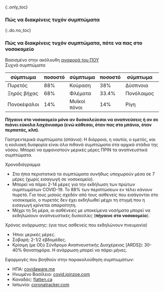 {:.only_toc}
### Πώς να διακρίνεις τυχόν συμπτώματα

{:.do.no_toc}
### Πώς να διακρίνεις τυχόν συμπτώματα, πότε να πας στο νοσοκομείο

Βασισμένο στην ακόλουθη [αναφορά του ΠΟΥ](https://www.who.int/docs/default-source/coronaviruse/who-china-joint-mission-on-covid-19-final-report.pdf)   
Συχνά συμπτώματα

<div class="table-wrap" markdown="1">

| σύμπτωμα   | ποσοστό | σύμπτωμα         | ποσοστό | σύμπτωμα               | ποσοστό |
| ----------| ---------- | ----------------| ---------- | --------------------  | ---------- |
| Πυρετός     | 88%        |Κούραση          |38%         |Δύσπνοια   |18%         |
| Ξηρός βήχας |68%         |Φλέματα |33.4%       |Πονόλαιμος           |14%         |
| Πονοκέφαλοι  |14%         |Μυϊκοί πόνοι     |14%         |Ρίγη                 |11%         |

</div>

**Πήγαινε στο νοσοκομείο μόνο αν δυσκολεύεσαι να αναπνεύσεις ή αν σε πιάνει εύκολα λαχάνιασμα (ενώ κάθεσαι, όταν πας στο μπάνιο, όταν περπατάς, κλπ).**

Γαστρεντερικά συμπτώματα (σπάνια):
Η διάρροια, η ναυτία, ο εμετός, και η κοιλιακή δυσφορία είναι όλα πιθανά συμπτώματα στα αρχικά στάδια της νόσου. Μπορεί να εμφανιστούν μερικές μέρες ΠΡΙΝ τα αναπνευστικά συμπτώματα.

Χρονοδιάγραμμα
-  Στα ήπια περιστατικά τα συμπτώματα συνήθως υποχωρούν μέσα σε 7 μέρες (χωρίς εισαγωγή σε νοσοκομείο).
- Μπορεί να πάρει 2-14 μέρες για την εκδήλωση των πρώτων συμπτωμάτων COVID-19. Το 88% των περιπτώσεων εν τέλει κάνουν πυρετό.
Για τους μισούς σχεδόν από τους ασθενείς που εισάγονται στο νοσοκομείο, ο πυρετός δεν έχει εκδηλωθεί μέχρι τη στιγμή που η εισαγωγή κρίνεται απαραίτητη.
- Μέχρι τη 5η μέρα, οι ασθένειες με υποκείμενα νοσήματα μπορεί να εκδηλώσουν αναπνευστικές δυσκολίες (**πήγαινε στο νοσοκομείο**).


Χρόνος ανάρρωσης: (για τους ασθενείς που εκδηλώνουν πνευμονία) 
-  Ήπια: μερικές μέρες.     
-  Σοβαρή: 2-1/2 εβδομάδες.  
-  Κρίσιμη (με Οξύ Σύνδρομο Αναπνευστικής Δυσχέρειας \[ARDS\]): 30-40% θανατηφόρα. Η ανάρρωση μπορεί να πάρει μήνες. 

Εφαρμογές που βοηθούν στην παρακολούθηση συμπτωμάτων:
-  ΗΠΑ: [covidaware.me](https://covidaware.me/)
-  Ηνωμένο Βασίλειο: [covid.joinzoe.com](https://covid.joinzoe.com)
-  Καναδάς: [flatten.ca](https://flatten.ca/) 
-  Ιαπωνία: [coronatracker.com](https://www.coronatracker.com/)
